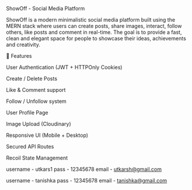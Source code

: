 ShowOff - Social Media Platform

ShowOff is a modern minimalistic social media platform built using the MERN stack where users can create posts, share images, interact, follow others, like posts and comment in real-time. The goal is to provide a fast, clean and elegant space for people to showcase their ideas, achievements and creativity.

🚀 Features

User Authentication (JWT + HTTPOnly Cookies)

Create / Delete Posts

Like & Comment support

Follow / Unfollow system

User Profile Page

Image Upload (Cloudinary)

Responsive UI (Mobile + Desktop)

Secured API Routes

Recoil State Management



username - utkars1
pass - 12345678
email - utkarsh@gmail.com

username - tanishka
pass - 12345678
email - tanishka@gmail.com

